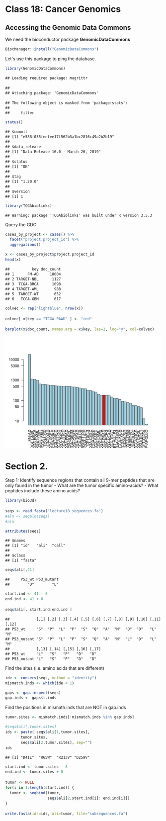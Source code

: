 Class 18: Cancer Genomics
================

Accessing the Genomic Data Commons
----------------------------------

We need the bioconductor package **GenomicDataCommons**

``` r
BiocManager::install("GenomicDataCommons")
```

Let's use this package to ping the database.

``` r
library(GenomicDataCommons)
```

    ## Loading required package: magrittr

    ## 
    ## Attaching package: 'GenomicDataCommons'

    ## The following object is masked from 'package:stats':
    ## 
    ##     filter

``` r
status()
```

    ## $commit
    ## [1] "e588f035feefee17f562b3a1bc2816c49a2b2b19"
    ## 
    ## $data_release
    ## [1] "Data Release 16.0 - March 26, 2019"
    ## 
    ## $status
    ## [1] "OK"
    ## 
    ## $tag
    ## [1] "1.20.0"
    ## 
    ## $version
    ## [1] 1

``` r
library(TCGAbiolinks)
```

    ## Warning: package 'TCGAbiolinks' was built under R version 3.5.3

Query the GDC

``` r
cases_by_project <- cases() %>%
  facet("project.project_id") %>%
  aggregations()
```

``` r
x <- cases_by_project$project.project_id
head(x)
```

    ##          key doc_count
    ## 1      FM-AD     18004
    ## 2 TARGET-NBL      1127
    ## 3  TCGA-BRCA      1098
    ## 4 TARGET-AML       988
    ## 5  TARGET-WT       652
    ## 6   TCGA-GBM       617

``` r
colvec <- rep("lightblue", nrow(x))

colvec[ x$key == "TCGA-PAAD" ] <- "red"

barplot(x$doc_count, names.arg = x$key, las=2, log="y", col=colvec)
```

![](class18_files/figure-markdown_github/unnamed-chunk-6-1.png)

Section 2.
==========

Step 1: Identify sequence regions that contain all 9-mer peptides that are only found in the tumor - What are the tumor specific amino-acids? - What peptides include these amino acids?

``` r
library(bio3d)

seqs <- read.fasta("lecture18_sequences.fa")
#aln <- seqaln(seqs)
#aln
```

``` r
attributes(seqs)
```

    ## $names
    ## [1] "id"   "ali"  "call"
    ## 
    ## $class
    ## [1] "fasta"

``` r
seqs$ali[,41]
```

    ##     P53_wt P53_mutant 
    ##        "D"        "L"

``` r
start.ind <- 41 - 8
end.ind <- 41 + 8

seqs$ali[, start.ind:end.ind ]
```

    ##            [,1] [,2] [,3] [,4] [,5] [,6] [,7] [,8] [,9] [,10] [,11] [,12]
    ## P53_wt     "S"  "P"  "L"  "P"  "S"  "Q"  "A"  "M"  "D"  "D"   "L"   "M"  
    ## P53_mutant "S"  "P"  "L"  "P"  "S"  "Q"  "A"  "M"  "L"  "D"   "L"   "M"  
    ##            [,13] [,14] [,15] [,16] [,17]
    ## P53_wt     "L"   "S"   "P"   "D"   "D"  
    ## P53_mutant "L"   "S"   "P"   "D"   "D"

Find the sites (i.e. amino acids that are different)

``` r
ide <- conserv(seqs, method = "identity")
mismatch.inds <- which(ide < 1)
```

``` r
gaps <- gap.inspect(seqs)
gap.inds <- gaps$t.inds
```

Find the positions in mismath.inds that are NOT in gap.inds

``` r
tumor.sites <- mismatch.inds[!mismatch.inds %in% gap.inds]
```

``` r
#seqs$ali[,tumor.sites]
ids <- paste( seqs$ali[1,tumor.sites], 
       tumor.sites,
       seqs$ali[2,tumor.sites], sep="")
ids
```

    ## [1] "D41L"  "R65W"  "R213V" "D259V"

``` r
start.ind <- tumor.sites - 8
end.ind <- tumor.sites + 8

tumor <- NULL
for(i in 1:length(start.ind)) {
  tumor <- seqbind(tumor, 
                   seqs$ali[2,start.ind[i]: end.ind[i]])
}

write.fasta(ids=ids, ali=tumor, file="subsequences.fa")
```

